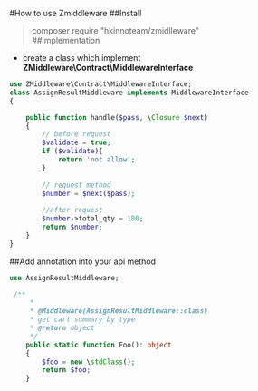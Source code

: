 #How to use Zmiddleware
##Install
> composer require "hkinnoteam/zmidlleware"  
##Implementation
* create a class which implement **ZMiddleware\Contract\MiddlewareInterface**
```php
use ZMiddleware\Contract\MiddlewareInterface;
class AssignResultMiddleware implements MiddlewareInterface
{

    public function handle($pass, \Closure $next)
    {
        // before request
        $validate = true;
        if ($validate){
            return 'not allow';
        }
        
        // request method
        $number = $next($pass);
        
        //after request
        $number->total_qty = 100;
        return $number;
    }
}
```
##Add annotation into your api method
```php
use AssignResultMiddleware;

 /**
     *
     * @Middleware(AssignResultMiddleware::class)
     * get cart summary by type
     * @return object
     */
    public static function Foo(): object
    {
        $foo = new \stdClass();
        return $foo;
    }
```